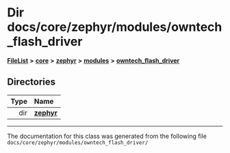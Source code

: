 

# Dir docs/core/zephyr/modules/owntech\_flash\_driver



[**FileList**](files.md) **>** [**core**](dir_771164b9325b04f1442f7a3ffa8ecb89.md) **>** [**zephyr**](dir_09002e7ce91f09aeb040dfd1861a47f4.md) **>** [**modules**](dir_6d0fb8ab814c517e7f155fb837e32f72.md) **>** [**owntech\_flash\_driver**](dir_47b8019f52d29447200a9fe029247d2f.md)














## Directories

| Type | Name |
| ---: | :--- |
| dir | [**zephyr**](dir_b20d16dae1dc20106d56014478318b72.md) <br> |

























































------------------------------
The documentation for this class was generated from the following file `docs/core/zephyr/modules/owntech_flash_driver/`

